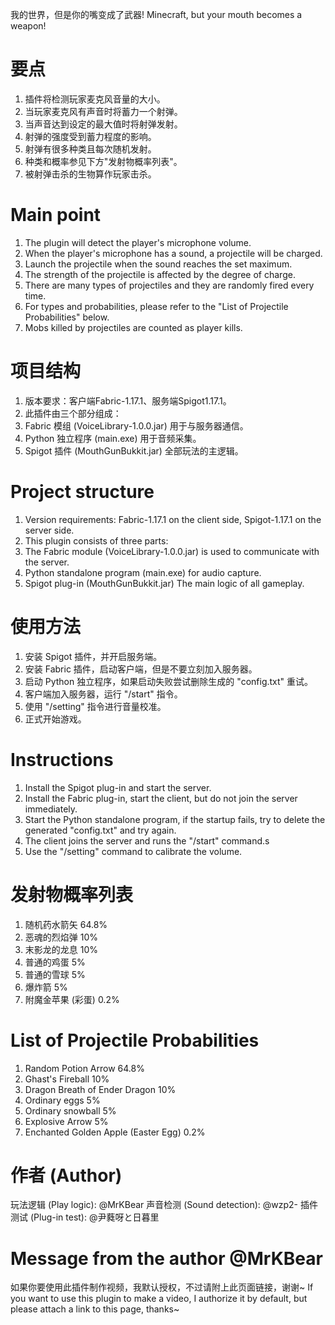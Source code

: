 
我的世界，但是你的嘴变成了武器!
Minecraft, but your mouth becomes a weapon!

# 要点

1. 插件将检测玩家麦克风音量的大小。
2. 当玩家麦克风有声音时将蓄力一个射弹。
3. 当声音达到设定的最大值时将射弹发射。
4. 射弹的强度受到蓄力程度的影响。
5. 射弹有很多种类且每次随机发射。
6. 种类和概率参见下方"发射物概率列表"。
7. 被射弹击杀的生物算作玩家击杀。

# Main point

1. The plugin will detect the player's microphone volume.
2. When the player's microphone has a sound, a projectile will be charged.
3. Launch the projectile when the sound reaches the set maximum.
4. The strength of the projectile is affected by the degree of charge.
5. There are many types of projectiles and they are randomly fired every time.
6. For types and probabilities, please refer to the "List of Projectile Probabilities" below.
7. Mobs killed by projectiles are counted as player kills.

# 项目结构

1. 版本要求：客户端Fabric-1.17.1、服务端Spigot1.17.1。
2. 此插件由三个部分组成：
3. Fabric 模组 (VoiceLibrary-1.0.0.jar) 用于与服务器通信。
4. Python 独立程序 (main.exe) 用于音频采集。
5. Spigot 插件 (MouthGunBukkit.jar) 全部玩法的主逻辑。

# Project structure

1. Version requirements: Fabric-1.17.1 on the client side, Spigot-1.17.1 on the server side.
2. This plugin consists of three parts:
3. The Fabric module (VoiceLibrary-1.0.0.jar) is used to communicate with the server.
4. Python standalone program (main.exe) for audio capture.
5. Spigot plug-in (MouthGunBukkit.jar) The main logic of all gameplay.

# 使用方法

1. 安装 Spigot 插件，并开启服务端。
2. 安装 Fabric 插件，启动客户端，但是不要立刻加入服务器。
3. 启动 Python 独立程序，如果启动失败尝试删除生成的 "config.txt" 重试。
4. 客户端加入服务器，运行 "/start" 指令。
5. 使用 "/setting" 指令进行音量校准。
6. 正式开始游戏。

# Instructions

1. Install the Spigot plug-in and start the server.
2. Install the Fabric plug-in, start the client, but do not join the server immediately.
3. Start the Python standalone program, if the startup fails, try to delete the generated "config.txt" and try again.
4. The client joins the server and runs the "/start" command.s
5. Use the "/setting" command to calibrate the volume.

# 发射物概率列表

1. 随机药水箭矢 64.8%
2. 恶魂的烈焰弹 10%
3. 末影龙的龙息 10%
4. 普通的鸡蛋 5%
5. 普通的雪球 5%
6. 爆炸箭 5%
7. 附魔金苹果 (彩蛋) 0.2%

# List of Projectile Probabilities

1. Random Potion Arrow 64.8%
2. Ghast's Fireball 10%
3. Dragon Breath of Ender Dragon 10%
4. Ordinary eggs 5%
5. Ordinary snowball 5%
6. Explosive Arrow 5%
7. Enchanted Golden Apple (Easter Egg) 0.2%

# 作者 (Author)

玩法逻辑 (Play logic): @MrKBear
声音检测 (Sound detection): @wzp2-
插件测试 (Plug-in test): @尹蕤呀と日暮里

# Message from the author @MrKBear
如果你要使用此插件制作视频，我默认授权，不过请附上此页面链接，谢谢~
If you want to use this plugin to make a video, I authorize it by default, but please attach a link to this page, thanks~
